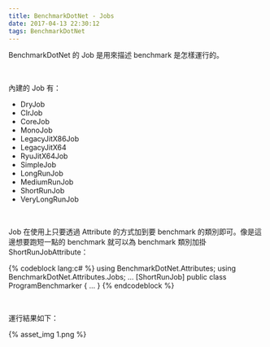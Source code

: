 ```yaml
---
title: BenchmarkDotNet - Jobs
date: 2017-04-13 22:30:12
tags: BenchmarkDotNet
---
```


BenchmarkDotNet 的 Job 是用來描述 benchmark 是怎樣運行的。  

<!-- More -->

<br/>


內建的 Job 有：  
- DryJob
- ClrJob
- CoreJob
- MonoJob
- LegacyJitX86Job
- LegacyJitX64
- RyuJitX64Job
- SimpleJob
- LongRunJob
- MediumRunJob
- ShortRunJob
- VeryLongRunJob

<br/>


Job 在使用上只要透過 Attribute 的方式加到要 benchmark 的類別即可。像是這邊想要跑短一點的 benchmark 就可以為 benchmark 類別加掛 ShortRunJobAttribute：    

{% codeblock lang:c# %}
using BenchmarkDotNet.Attributes; 
using BenchmarkDotNet.Attributes.Jobs; 
... 
[ShortRunJob] 
public class ProgramBenchmarker { 
  ... 
}
{% endcodeblock %}

<br/>


運行結果如下：

{% asset_img 1.png %}

